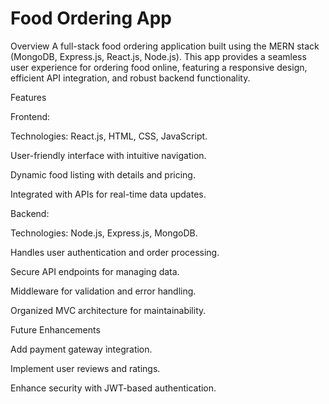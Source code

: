 # Food Ordering App
Overview
A full-stack food ordering application built using the MERN stack (MongoDB, Express.js, React.js, Node.js). This app provides a seamless user experience for ordering food online, featuring a responsive design, efficient API integration, and robust backend functionality.

Features

Frontend:

Technologies: React.js, HTML, CSS, JavaScript.

User-friendly interface with intuitive navigation.

Dynamic food listing with details and pricing.

Integrated with APIs for real-time data updates.

Backend:

Technologies: Node.js, Express.js, MongoDB.

Handles user authentication and order processing.

Secure API endpoints for managing data.

Middleware for validation and error handling.

Organized MVC architecture for maintainability.

Future Enhancements

Add payment gateway integration.

Implement user reviews and ratings.

Enhance security with JWT-based authentication.

